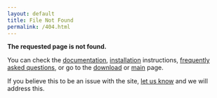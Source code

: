 ```yaml
---
layout: default
title: File Not Found
permalink: /404.html
---
```


**The requested page is not found.**

You can check the [documentation](documentation), [installation](doc-installation) instructions, [frequently asked questions](doc-faq), or go to the [download](support) or [main](index) page.

If you believe this to be an issue with the site, [let us know](community) and we will address this.
